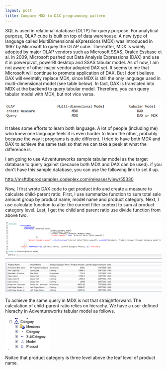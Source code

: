 ```yaml
---
layout: post
title: Compare MDX to DAX programming pattern
---
```


SQL is used in relational database (OLTP) for query purpose. For analytical purpose, OLAP cube is built on top of data warehouse. A new type of language called MultiDimensional eXpressions (MDX) was introduced in 1997 by Microsoft to quey the OLAP cube.  Thereafter, MDX is widely adopted by major OLAP vendors such as Microsoft SSAS, Oralce Essbase et al. In 2009, Microsoft pushed out Data Analysis Expressions (DAX) and use it in powerpivot, powerBI desktop and SSAS tabular model. As of now, I am not aware of other major vendor adopted DAX yet.  It seems to me that Microsoft will continue to promote application of DAX. But I don't believe DAX will eventally replace MDX, since MDX is still the only language used in multi-dimensional model (see table below). In fact, DAX is translated into MDX at the backend to query tabular model. Therefore, you can query tabular model with MDX, but not vice versa.

<img src="/images/blog8/mdxvsdax.PNG">

It takes some efforts to learn both language. A lot of people (including me) who knew one language feels it is even harder to learn the other, probably because the way it programs is quite different. I tried to have both MDX and DAX to achieve the same task so that we can take a peek at what the difference is. 

I am going to use Adventureworks sample tabular model as the target database to query against (because both MDX and DAX can be used). 
if you don't have this sample database,  you can use the following link to set it up. 

<http://msftdbprodsamples.codeplex.com/releases/view/55330>

Now, I first wrote DAX code to get product info and create a measure to calculate child-parent ratio. First, I use summarize function to sum total sale amount group by product name, model name and product category.  Next, I use calculate function to alter the current filter context to sum at product category level. Last, I get the child and parent ratio use divide function from above two. 

<img src="/images/blog8/dax.PNG">

 
To achieve the same query in MDX is not that straightforward. The calculation of child-parent ratio relies on hierachy. We have a user defined hierachy in Adventureworks tabular model as follows.

<img src="/images/blog8/hiearchy.PNG">

Noitce that product category is three level above the leaf level of product name. 




 





